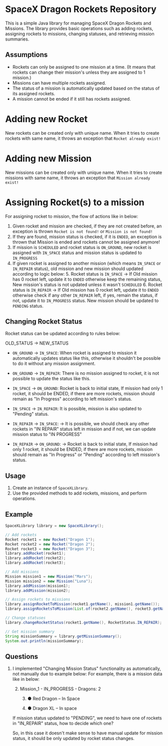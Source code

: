 # SpaceX Dragon Rockets Repository

This is a simple Java library for managing SpaceX Dragon Rockets and Missions. The library provides basic operations such as adding rockets, assigning rockets to missions, changing statuses, and retrieving mission summaries.

## Assumptions

- Rockets can only be assigned to one mission at a time. (It means that rockets can change their mission's unless they are assigned to 1 mission.)
- Missions can have multiple rockets assigned.
- The status of a mission is automatically updated based on the status of its assigned rockets.
- A mission cannot be ended if it still has rockets assigned.


# Adding new Rocket
New rockets can be created only with unique name. When it tries to create rockets with same name, it throws an exception that `Rocket already exist!`

# Adding new Mission
New missions can be created only with unique name. When it tries to create missions with same name, it throws an exception that `Mission already exist!`

# Assigning Rocket(s) to a mission
For assigning rocket to mission, the flow of actions like in below:
1. Given rocket and mission are checked, if they are not created before, an exception is thrown `Rocket is not found!` or `Mission is not found!`
2. If they are found, mission status is checked, if it is `ENDED`, an exception is thrown that Mission is ended and rockets cannot be assigned anymore!
3. If mission is `SCHEDULED` and rocket status is `ON_GROUND`, new rocket is assigned with `IN_SPACE` status and mission status is updated to `IN_PROGRESS`
4. If given rocket is assigned to another mission (which means `IN_SPACE` or `IN_REPAIR` status), old mission and new mission should updated according to logic below:
   5. Rocket status is `IN_SPACE` -> If Old mission has 0 rocket left, update it to `ENDED` otherwise keep the remaining status, New mission's status is not updated unless it wasn't `SCHEDULED`
   6. Rocket status is `IN_REPAIR` -> If Old mission has 0 rocket left, update it to `ENDED` otherwise check if any other `IN_REPAIR` left, if yes, remain the status, if not, update it to `IN_PROGRESS` status. New mission should be updated to `PENDING` status.

## Changing Rocket Status
Rocket status can be updated according to rules below:

OLD_STATUS -> NEW_STATUS 

- `ON_GROUND` -> `IN_SPACE`: When rocket is assigned to mission it automatically updates status like this, otherwise it shouldn't be possible to do it without any mission assignment.
- `ON_GROUND` -> `IN_REPAIR`: There is no mission assigned to rocket, it is not possible to update the status like this.

- `IN_SPACE` -> `ON_GROUND`: Rocket is back to initial state, If mission had only 1 rocket, it should be ENDED, if there are more rockets, mission should remain as "In Progress" according to left mission's status.
- `IN_SPACE` -> `IN_REPAIR`: It is possible, mission is also updated to "Pending" status.

- `IN_REPAIR` -> `IN_SPACE`: -> It is possible, we should check any other rockets in "IN REPAIR" status left in mission and if not, we can update mission status to "IN PROGRESS"
- `IN_REPAIR` -> `ON_GROUND`: ->  Rocket is back to initial state, If mission had only 1 rocket, it should be ENDED, if there are more rockets, mission should remain as "In Progress" or "Pending" according to left mission's status.



## Usage

1. Create an instance of `SpaceXLibrary`.
2. Use the provided methods to add rockets, missions, and perform operations.

## Example

```java
SpaceXLibrary library = new SpaceXLibrary();

// Add rockets
Rocket rocket1 = new Rocket("Dragon 1");
Rocket rocket2 = new Rocket("Dragon 2");
Rocket rocket3 = new Rocket("Dragon 3");
library.addRocket(rocket1);
library.addRocket(rocket2);
library.addRocket(rocket3);

// Add missions
Mission mission1 = new Mission("Mars");
Mission mission2 = new Mission("Luna");
library.addMission(mission1);
library.addMission(mission2);

// Assign rockets to missions
library.assignRocketToMission(rocket1.getName(), mission1.getName());
library.assignRocketsToMission(List.of(rocket2.getName(), rocket3.getName()), mission2.getName());

// Change statuses
library.changeRocketStatus(rocket1.getName(), RocketStatus.IN_REPAIR);

// Get mission summary
String missionSummary = library.getMissionSummary();
System.out.println(missionSummary);
```

## Questions

1. I implemented "Changing Mission Status" functionality as automatically, not manually due to example below:
For example, there is a mission data like in below:

   2. Mission_1 - IN_PROGRESS - Dragons: 2
   
      3. ● Red Dragon – In Space
      
      4. ● Dragon XL – In space
      
    If mission status updated to "PENDING", we need to have one of rockets in "IN_REPAIR" status, how to decide which one?

    So, in this case it doesn't make sense to have manual update for mission status, it should be only updated by rocket status changes.
